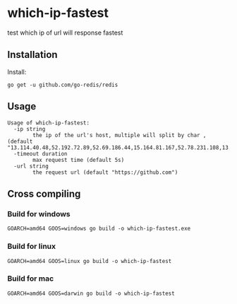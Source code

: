 # which-ip-fastest

test which ip of url will response fastest

## Installation

Install:

```shell
go get -u github.com/go-redis/redis
```

## Usage

```
Usage of which-ip-fastest:
  -ip string
    	the ip of the url's host, multiple will split by char , (default "13.114.40.48,52.192.72.89,52.69.186.44,15.164.81.167,52.78.231.108,13.234.176.102,13.234.210.38,13.229.188.59,13.250.177.223,52.74.223.119,13.236.229.21,13.237.44.5,52.64.108.95,18.228.52.138,18.228.67.229,18.231.5.6")
  -timeout duration
    	max request time (default 5s)
  -url string
    	the request url (default "https://github.com")
```

## Cross compiling

### Build for windows

```shell
GOARCH=amd64 GOOS=windows go build -o which-ip-fastest.exe
```

### Build for linux

```shell
GOARCH=amd64 GOOS=linux go build -o which-ip-fastest
```

### Build for mac

```shell
GOARCH=amd64 GOOS=darwin go build -o which-ip-fastest
```